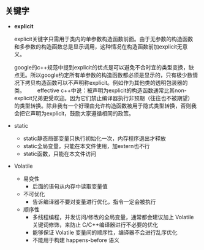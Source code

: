 ## 关键字

- **explicit**

  ​    explicit关键字只需用于类内的单参数构造函数前面。由于无参数的构造函数和多参数的构造函数总是显示调用，这种情况在构造函数前加explicit无意义。

   google的c++规范中提到explicit的优点是可以避免不合时宜的类型变换，缺点无。所以google约定所有单参数的构造函数都必须是显示的，只有极少数情况下拷贝构造函数可以不声明称explicit。例如作为其他类的透明包装器的类。
  　　effective c++中说：被声明为explicit的构造函数通常比其non-explicit兄弟更受欢迎。因为它们禁止编译器执行非预期（往往也不被期望）的类型转换。除非我有一个好理由允许构造函数被用于隐式类型转换，否则我会把它声明为explicit，鼓励大家遵循相同的政策。

- static

  - static静态局部变量只执行初始化一次，内存程序退出才释放
  - static全局变量，只能在本文件使用，加extern也不行
  - static函数，只能在本文件访问
  
- Volatile

  - 易变性
    - 后面的语句从内存中读取变量值
  - 不可优化
    - 告诉编译器不要对变量进行优化，指令一定会被执行
  - 顺序性
    - 多线程编程，并发访问/修改的全局变量，通常都会建议加上 Volatile 关键词修饰，来防止 C/C++编译器进行不必要的优化  
    - 能够保证 Volatile 变量间的顺序性，编译器不会进行乱序优化  
    - 不能用于构建 happens-before 语义  

